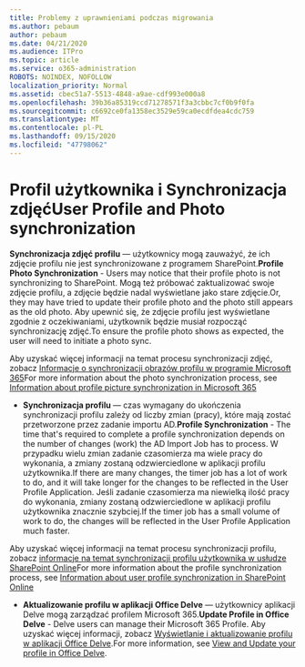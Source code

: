 ```yaml
---
title: Problemy z uprawnieniami podczas migrowania
ms.author: pebaum
author: pebaum
ms.date: 04/21/2020
ms.audience: ITPro
ms.topic: article
ms.service: o365-administration
ROBOTS: NOINDEX, NOFOLLOW
localization_priority: Normal
ms.assetid: cbec51a7-5513-4848-a9ae-cdf993e000a8
ms.openlocfilehash: 39b36a85319ccd71278571f3a3cbbc7cf0b9f0fa
ms.sourcegitcommit: c6692ce0fa1358ec3529e59ca0ecdfdea4cdc759
ms.translationtype: MT
ms.contentlocale: pl-PL
ms.lasthandoff: 09/15/2020
ms.locfileid: "47798062"
---
```

# <a name="user-profile-and-photo-synchronization"></a><span data-ttu-id="ab478-102">Profil użytkownika i Synchronizacja zdjęć</span><span class="sxs-lookup"><span data-stu-id="ab478-102">User Profile and Photo synchronization</span></span>

 <span data-ttu-id="ab478-103">**Synchronizacja zdjęć profilu** — użytkownicy mogą zauważyć, że ich zdjęcie profilu nie jest synchronizowane z programem SharePoint.</span><span class="sxs-lookup"><span data-stu-id="ab478-103">**Profile Photo Synchronization** - Users may notice that their profile photo is not synchronizing to SharePoint.</span></span> <span data-ttu-id="ab478-104">Mogą też próbować zaktualizować swoje zdjęcie profilu, a zdjęcie będzie nadal wyświetlane jako stare zdjęcie.</span><span class="sxs-lookup"><span data-stu-id="ab478-104">Or, they may have tried to update their profile photo and the photo still appears as the old photo.</span></span> <span data-ttu-id="ab478-105">Aby upewnić się, że zdjęcie profilu jest wyświetlane zgodnie z oczekiwaniami, użytkownik będzie musiał rozpocząć synchronizację zdjęć.</span><span class="sxs-lookup"><span data-stu-id="ab478-105">To ensure the profile photo shows as expected, the user will need to initiate a photo sync.</span></span> 
  
<span data-ttu-id="ab478-106">Aby uzyskać więcej informacji na temat procesu synchronizacji zdjęć, zobacz [Informacje o synchronizacji obrazów profilu w programie Microsoft 365](https://go.microsoft.com/fwlink/?linkid=2022634)</span><span class="sxs-lookup"><span data-stu-id="ab478-106">For more information about the photo synchronization process, see [Information about profile picture synchronization in Microsoft 365](https://go.microsoft.com/fwlink/?linkid=2022634)</span></span>
  
- <span data-ttu-id="ab478-107">**Synchronizacja profilu** — czas wymagany do ukończenia synchronizacji profilu zależy od liczby zmian (pracy), które mają zostać przetworzone przez zadanie importu AD.</span><span class="sxs-lookup"><span data-stu-id="ab478-107">**Profile Synchronization** - The time that's required to complete a profile synchronization depends on the number of changes (work) the AD Import Job has to process.</span></span> <span data-ttu-id="ab478-108">W przypadku wielu zmian zadanie czasomierza ma wiele pracy do wykonania, a zmiany zostaną odzwierciedlone w aplikacji profilu użytkownika.</span><span class="sxs-lookup"><span data-stu-id="ab478-108">If there are many changes, the timer job has a lot of work to do, and it will take longer for the changes to be reflected in the User Profile Application.</span></span> <span data-ttu-id="ab478-109">Jeśli zadanie czasomierza ma niewielką ilość pracy do wykonania, zmiany zostaną odzwierciedlone w aplikacji profilu użytkownika znacznie szybciej.</span><span class="sxs-lookup"><span data-stu-id="ab478-109">If the timer job has a small volume of work to do, the changes will be reflected in the User Profile Application much faster.</span></span> 
  
<span data-ttu-id="ab478-110">Aby uzyskać więcej informacji na temat procesu synchronizacji profilu, zobacz [informacje na temat synchronizacji profilu użytkownika w usłudze SharePoint Online](https://go.microsoft.com/fwlink/?linkid=2022639)</span><span class="sxs-lookup"><span data-stu-id="ab478-110">For more information about the profile synchronization process, see [Information about user profile synchronization in SharePoint Online](https://go.microsoft.com/fwlink/?linkid=2022639)</span></span>
    
- <span data-ttu-id="ab478-111">**Aktualizowanie profilu w aplikacji Office Delve** — użytkownicy aplikacji Delve mogą zarządzać profilem Microsoft 365.</span><span class="sxs-lookup"><span data-stu-id="ab478-111">**Update Profile in Office Delve** - Delve users can manage their Microsoft 365 Profile.</span></span> <span data-ttu-id="ab478-112">Aby uzyskać więcej informacji, zobacz [Wyświetlanie i aktualizowanie profilu w aplikacji Office Delve](https://support.office.com/article/View-and-update-your-profile-in-Office-Delve-4e84343b-eedf-45a1-aeb9-8627ccca14ba).</span><span class="sxs-lookup"><span data-stu-id="ab478-112">For more information, see [View and Update your profile in Office Delve](https://support.office.com/article/View-and-update-your-profile-in-Office-Delve-4e84343b-eedf-45a1-aeb9-8627ccca14ba).</span></span>
    

